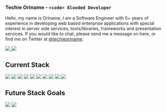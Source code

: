 ### Techie Oriname - <code>\<code\> ßlooded Developer</code>

<p>Hello, my name is Oriname, I am a Software Engineer with 5+ years of experience in developing web based enterprise applications with special interest in server side services, tools/libraries, frameworks and presentation services. If you would like to chat, please send me a message on here, or find me on Twitter at <a href="http://www.twitter.com/techieoriname">@techieoriname</a>.</p>
  <a href="https://github.com/xpresserjs/framework">
    <img src="https://github-readme-stats.vercel.app/api/pin/?username=techieoriname&repo=framework">
  </a>
  <a href="https://github.com/techieoriname/vue3-Phone-Number-Input">
    <img src="https://github-readme-stats.vercel.app/api/pin/?username=techieoriname&repo=vue3-Phone-Number-Input">
  </a>

## Current Stack

<img src="https://img.shields.io/badge/flutter-045697?logo=flutter&logoColor=black&style=for-the-badge"> <img src="https://img.shields.io/badge/JavaScript-F7DF1E?logo=JavaScript&logoColor=black&style=for-the-badge"> <img src="https://img.shields.io/badge/Typescript-2E74BE?logo=typescript&logoColor=white&style=for-the-badge"> <img src="https://img.shields.io/badge/Tailwind CSS-38B2AC?logo=Tailwind-CSS&logoColor=black&style=for-the-badge"> <img src="https://img.shields.io/badge/Bootstrap-563D7C?logo=bootstrap&logoColor=white&style=for-the-badge"> <img src="https://img.shields.io/badge/Vue-41B883?logo=vuedotjs&logoColor=black&style=for-the-badge"> <img src="https://img.shields.io/badge/react-5ED2F3?logo=react&logoColor=black&style=for-the-badge"> <img src="https://img.shields.io/badge/Nodejs-68A063?logo=nodedotjs&logoColor=black&style=for-the-badge"> <img src="https://img.shields.io/badge/react%20native-5ED2F3?logo=react&logoColor=black&style=for-the-badge"> <img src="https://img.shields.io/badge/java-ED8B00?logo=java&logoColor=black&style=for-the-badge">


## Future Stack Goals
<img src="https://img.shields.io/badge/RUST-000101?logo=rust&logoColor=white&style=for-the-badge"> <img src="https://img.shields.io/badge/Go-06A7D0?logo=go&logoColor=white&style=for-the-badge">
